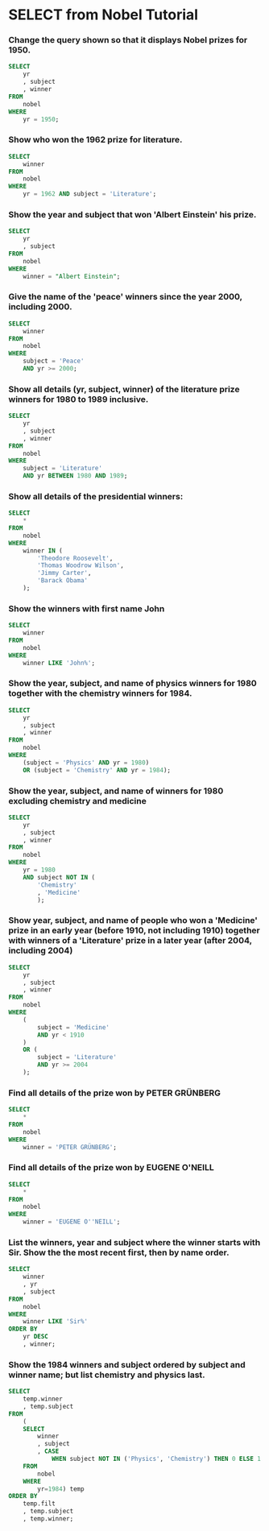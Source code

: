 # SELECT from Nobel Tutorial

### Change the query shown so that it displays Nobel prizes for 1950.
```sql
SELECT
    yr
    , subject
    , winner
FROM
    nobel
WHERE
    yr = 1950;
```
### Show who won the 1962 prize for literature.
```sql
SELECT
    winner
FROM
    nobel
WHERE
    yr = 1962 AND subject = 'Literature';
```

### Show the year and subject that won 'Albert Einstein' his prize.

```sql
SELECT
    yr
    , subject
FROM
    nobel
WHERE
    winner = "Albert Einstein";
```

### Give the name of the 'peace' winners since the year 2000, including 2000.
```sql
SELECT
    winner
FROM
    nobel
WHERE
    subject = 'Peace'
    AND yr >= 2000;
```

### Show all details (yr, subject, winner) of the literature prize winners for 1980 to 1989 inclusive.
```sql
SELECT
    yr
    , subject
    , winner
FROM
    nobel
WHERE
    subject = 'Literature'
    AND yr BETWEEN 1980 AND 1989;
```
### Show all details of the presidential winners:
```sql
SELECT
    *
FROM
    nobel
WHERE
    winner IN (
        'Theodore Roosevelt',
        'Thomas Woodrow Wilson',
        'Jimmy Carter',
        'Barack Obama'
    );
```

### Show the winners with first name John
```sql
SELECT
    winner
FROM
    nobel
WHERE
    winner LIKE 'John%';
```

### Show the year, subject, and name of physics winners for 1980 together with the chemistry winners for 1984.
```sql
SELECT
    yr
    , subject
    , winner
FROM
    nobel
WHERE
    (subject = 'Physics' AND yr = 1980) 
    OR (subject = 'Chemistry' AND yr = 1984);
```

### Show the year, subject, and name of winners for 1980 excluding chemistry and medicine
```sql
SELECT
    yr
    , subject
    , winner
FROM
    nobel
WHERE
    yr = 1980
    AND subject NOT IN (
        'Chemistry'
        , 'Medicine'
        );
```

### Show year, subject, and name of people who won a 'Medicine' prize in an early year (before 1910, not including 1910) together with winners of a 'Literature' prize in a later year (after 2004, including 2004)
```sql
SELECT
    yr
    , subject
    , winner
FROM
    nobel
WHERE
    (
        subject = 'Medicine'
        AND yr < 1910
    )
    OR (
        subject = 'Literature'
        AND yr >= 2004
    );
```

### Find all details of the prize won by PETER GRÜNBERG
```sql
SELECT
    *
FROM
    nobel
WHERE
    winner = 'PETER GRÜNBERG';
```

### Find all details of the prize won by EUGENE O'NEILL
```sql
SELECT
    *
FROM
    nobel
WHERE
    winner = 'EUGENE O''NEILL';
```

### List the winners, year and subject where the winner starts with Sir. Show the the most recent first, then by name order.
```sql
SELECT
    winner
    , yr
    , subject
FROM
    nobel
WHERE
    winner LIKE 'Sir%'
ORDER BY
    yr DESC
    , winner;
```

### Show the 1984 winners and subject ordered by subject and winner name; but list chemistry and physics last.
```sql
SELECT
    temp.winner
    , temp.subject
FROM
    (
    SELECT
        winner
        , subject
        , CASE 
            WHEN subject NOT IN ('Physics', 'Chemistry') THEN 0 ELSE 1 END AS filt
    FROM
        nobel
    WHERE
        yr=1984) temp
ORDER BY
    temp.filt
    , temp.subject
    , temp.winner;
```